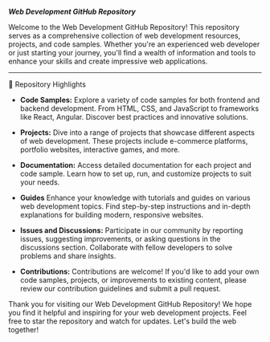 ***Web Development GitHub Repository***

Welcome to the Web Development GitHub Repository! This repository serves as a comprehensive collection of web development resources, projects, and code samples.
Whether you're an experienced web developer or just starting your journey, you'll find a wealth of information and tools to enhance your skills and create impressive web applications.

---
 📁 Repository Highlights

- **Code Samples:** Explore a variety of code samples for both frontend and backend development. From HTML, CSS, and JavaScript to frameworks like React, Angular. Discover best practices and innovative solutions.

- **Projects:** Dive into a range of projects that showcase different aspects of web development. These projects include e-commerce platforms, portfolio websites, interactive games, and more.

- **Documentation:** Access detailed documentation for each project and code sample. Learn how to set up, run, and customize projects to suit your needs.

- **Guides** Enhance your knowledge with tutorials and guides on various web development topics. Find step-by-step instructions and in-depth explanations for building modern, responsive websites.

- **Issues and Discussions:** Participate in our community by reporting issues, suggesting improvements, or asking questions in the discussions section. Collaborate with fellow developers to solve problems and share insights.

- **Contributions:** Contributions are welcome! If you'd like to add your own code samples, projects, or improvements to existing content, please review our contribution guidelines and submit a pull request.


Thank you for visiting our Web Development GitHub Repository! We hope you find it helpful and inspiring for your web development projects. Feel free to star the repository and watch for updates. Let's build the web together!
